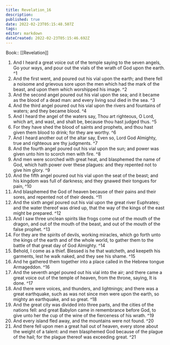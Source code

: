 ```yaml
---
title: Revelation_16
description: 
published: true
date: 2022-02-23T05:15:48.507Z
tags: 
editor: markdown
dateCreated: 2022-02-23T05:15:46.692Z
---
```


 Book:: [[Revelation]]
 1. And I heard a great voice out of the temple saying to the seven angels, Go your ways, and pour out the vials of the wrath of God upon the earth. ^1
 2. And the first went, and poured out his vial upon the earth; and there fell a noisome and grievous sore upon the men which had the mark of the beast, and upon them which worshipped his image. ^2
 3. And the second angel poured out his vial upon the sea; and it became as the blood of a dead man: and every living soul died in the sea. ^3
 4. And the third angel poured out his vial upon the rivers and fountains of waters; and they became blood. ^4
 5. And I heard the angel of the waters say, Thou art righteous, O Lord, which art, and wast, and shalt be, because thou hast judged thus. ^5
 6. For they have shed the blood of saints and prophets, and thou hast given them blood to drink; for they are worthy. ^6
 7. And I heard another out of the altar say, Even so, Lord God Almighty, true and righteous are thy judgments. ^7
 8. And the fourth angel poured out his vial upon the sun; and power was given unto him to scorch men with fire. ^8
 9. And men were scorched with great heat, and blasphemed the name of God, which hath power over these plagues: and they repented not to give him glory. ^9
 10. And the fifth angel poured out his vial upon the seat of the beast; and his kingdom was full of darkness; and they gnawed their tongues for pain, ^10
 11. And blasphemed the God of heaven because of their pains and their sores, and repented not of their deeds. ^11
 12. And the sixth angel poured out his vial upon the great river Euphrates; and the water thereof was dried up, that the way of the kings of the east might be prepared. ^12
 13. And I saw three unclean spirits like frogs come out of the mouth of the dragon, and out of the mouth of the beast, and out of the mouth of the false prophet. ^13
 14. For they are the spirits of devils, working miracles, which go forth unto the kings of the earth and of the whole world, to gather them to the battle of that great day of God Almighty. ^14
 15. Behold, I come as a thief. Blessed is he that watcheth, and keepeth his garments, lest he walk naked, and they see his shame. ^15
 16. And he gathered them together into a place called in the Hebrew tongue Armageddon. ^16
 17. And the seventh angel poured out his vial into the air; and there came a great voice out of the temple of heaven, from the throne, saying, It is done. ^17
 18. And there were voices, and thunders, and lightnings; and there was a great earthquake, such as was not since men were upon the earth, so mighty an earthquake, and so great. ^18
 19. And the great city was divided into three parts, and the cities of the nations fell: and great Babylon came in remembrance before God, to give unto her the cup of the wine of the fierceness of his wrath. ^19
 20. And every island fled away, and the mountains were not found. ^20
 21. And there fell upon men a great hail out of heaven, every stone about the weight of a talent: and men blasphemed God because of the plague of the hail; for the plague thereof was exceeding great. ^21

